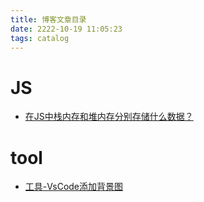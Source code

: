 ```yaml
---
title: 博客文章目录
date: 2222-10-19 11:05:23
tags: catalog
---
```


<meta name="referrer" content="no-referrer"/>

# JS

* [在JS中栈内存和堆内存分别存储什么数据？](https://echo-lj.github.io/2022/10/19/JS6/)

# tool

* [工具-VsCode添加背景图](https://echo-lj.github.io/2022/10/19/tool-vsCode/)